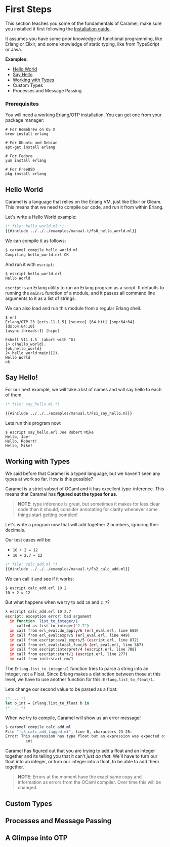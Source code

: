 # First Steps

This section teaches you some of the fundamentals of Caramel, make sure you installed it first following the [Installation guide](./installation.html).

It assumes you have some prior knowledge of functional programming, like
Erlang or Elixir, and some knowledge of static typing, like from TypeScript
or Java.

**Examples:**
* [Hello World](#hello-world)
* [Say Hello](#say-hello)
* [Working with Types](#working-with-types)
* Custom Types
* Processes and Message Passing

### Prerequisites

You will need a working Erlang/OTP installation. You can get one from your
package manager:

```
# For Homebrew on OS X
brew install erlang

# For Ubuntu and Debian
apt-get install erlang

# For Fedora
yum install erlang

# For FreeBSD
pkg install erlang
```

## Hello World

Caramel is a language that relies on the Erlang VM, just like Elixir or
Gleam. This means that we need to compile our code, and run it from within
Erlang.

Let's write a Hello World example:

```ocaml
(* file: hello_world.ml *)
{{#include ../../../examples/manual.t/Fs0_hello_world.ml}}
```

We can compile it as follows:

```bash
$ caramel compile hello_world.ml
Compiling hello_world.erl OK
```

And run it with `escript`:

```
$ escript hello_world.erl
Hello World
```

`escript` is an Erlang utility to run an Erlang program as a script. It
defaults to running the `main/1` function of a module, and it passes all
command line arguments to it as a list of strings.

We can also load and run this module from a regular Erlang shell.

```
$ erl
Erlang/OTP 23 [erts-11.1.5] [source] [64-bit] [smp:64:64] [ds:64:64:10]
[async-threads:1] [hipe]

Eshell V11.1.5  (abort with ^G)
1> c(hello_world).
{ok,hello_world}
2> hello_world:main([]).
Hello World
ok
```

## Say Hello!

For our next example, we will take a list of names and will say hello to each of them.

```ocaml
(* file: say_hello.ml *)

{{#include ../../../examples/manual.t/Fs1_say_hello.ml}}
```

Lets run this program now:

```
$ escript say_hello.erl Joe Robert Mike
Hello, Joe!
Hello, Robert!
Hello, Mike!
```

## Working with Types

We said before that Caramel is a typed language, but we haven't seen any
types at work so far. How is this possible?

Caramel is a strict subset of OCaml and it has excellent type-inference. This
means that Caramel has **figured out the types for us**.

> **NOTE**: type inference is great, but sometimes it makes for less clear code
> than it should, consider annotating for clarity whenever some things start
> getting complex!

Let's write a program now that will add together 2 numbers, ignoring their
decimals.

Our test cases will be:

* `10 + 2 = 12`
* `10 + 2.7 = 12`

```ocaml
(* file: calc_add.ml *)
{{#include ../../../examples/manual.t/Fs2_calc_add.ml}}
```

We can call it and see if it works:

```bash
$ escript calc_add.erl 10 2
10 + 2 = 12
```

But what happens when we try to add `10` and `2.7`?

```bash
λ escript calc_add.erl 10 2.7
escript: exception error: bad argument
  in function  list_to_integer/1
     called as list_to_integer("2.7")
  in call from erl_eval:do_apply/6 (erl_eval.erl, line 680)
  in call from erl_eval:expr/5 (erl_eval.erl, line 449)
  in call from escript:eval_exprs/5 (escript.erl, line 872)
  in call from erl_eval:local_func/6 (erl_eval.erl, line 567)
  in call from escript:interpret/4 (escript.erl, line 788)
  in call from escript:start/1 (escript.erl, line 277)
  in call from init:start_em/1
```

The `Erlang.list_to_integer/1` function tries to parse a string into an
Integer, not a Float. Since Erlang makes a distinction between those at this
level, we have to use another function for this: `Erlang.list_to_float/1`.

Lets change our second value to be parsed as a float:

```ocaml
(* ... *)
let b_int = Erlang.list_to_float b in
(* ... *)
```

When we try to compile, Caramel will show us an error message!


```bash
$ caramel compile calc_add.ml
File "fs3_calc_add_tagged.ml", line 8, characters 23-28:
Error: This expression has type float but an expression was expected of type
         int
```

Caramel has figured out that you are trying to add a float and an integer
together and its telling you that it can't _just do that_. We'll have to turn
our float into an integer, or turn our integer into a float, to be able to add
them together.

> **NOTE**: Errors at the moment have the exact same copy and information as
> errors from the OCaml compiler. Over time this will be changed.

## Custom Types

## Processes and Message Passing

## A Glimpse into OTP
